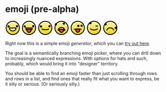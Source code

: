 # emoji (pre-alpha)

<img width="48" height="48" src="./example-images/1.png" alt="" /> <img width="48" height="48" src="./example-images/2.png" alt="" /> <img width="48" height="48" src="./example-images/3.png" alt="" /> <img width="48" height="48" src="./example-images/4.png" alt="" /> <img width="48" height="48" src="./example-images/5.png" alt="" /> <img width="48" height="48" src="./example-images/6.png" alt="" /> <img width="48" height="48" src="./example-images/7.png" alt="" />

Right now this is a simple emoji *generator*,
which you can [try out here][app].

The goal is a semantically branching emoji picker,
where you can drill down to increasingly nuanced expressions.
With options for hats and such, probably,
which would bring it into "designer" territory.

You should be able to find an emoji faster than
just scrolling through rows and rows in a list,
and find ones that really fit what you want to express,
be it silly or serious.
(Or seriously silly.)


[app]: https://multiism.github.io/emoji/
